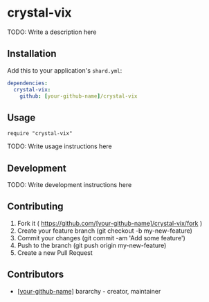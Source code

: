 # crystal-vix

TODO: Write a description here

## Installation

Add this to your application's `shard.yml`:

```yaml
dependencies:
  crystal-vix:
    github: [your-github-name]/crystal-vix
```

## Usage

```crystal
require "crystal-vix"
```

TODO: Write usage instructions here

## Development

TODO: Write development instructions here

## Contributing

1. Fork it ( https://github.com/[your-github-name]/crystal-vix/fork )
2. Create your feature branch (git checkout -b my-new-feature)
3. Commit your changes (git commit -am 'Add some feature')
4. Push to the branch (git push origin my-new-feature)
5. Create a new Pull Request

## Contributors

- [[your-github-name]](https://github.com/[your-github-name]) bararchy - creator, maintainer

